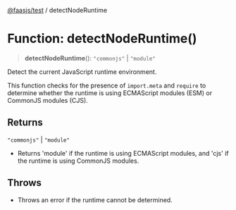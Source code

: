 [@faasjs/test](../README.md) / detectNodeRuntime

# Function: detectNodeRuntime()

> **detectNodeRuntime**(): `"commonjs"` \| `"module"`

Detect the current JavaScript runtime environment.

This function checks for the presence of `import.meta` and `require` to determine
whether the runtime is using ECMAScript modules (ESM) or CommonJS modules (CJS).

## Returns

`"commonjs"` \| `"module"`

- Returns 'module' if the runtime is using ECMAScript modules,
                           and 'cjs' if the runtime is using CommonJS modules.

## Throws

- Throws an error if the runtime cannot be determined.
